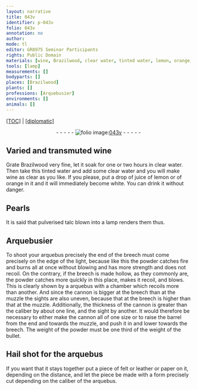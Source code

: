 ```yaml
---
layout: narrative
title: 043v
identifier: p-043v
folio: 043v
annotation: no
author:
mode: tl
editor: GR8975 Seminar Participants
rights: Public Domain
materials: [wine, Brazilwood, clear water, tinted water, lemon, orange, Pearls, pulverised talc, powder, felt, leather, paper]
tools: [lamp]
measurements: []
bodyparts: []
places: [Brazilwood]
plants: []
professions: [Arquebusier]
environments: []
animals: []
---
```


 <p><a href="{{ site.baseurl }}/translation/">[TOC]</a> | <a href="{{ site.baseurl }}/texts/p-043v_tc/" target="_blank">[diplomatic]</a></p><div class="folio" align="center">- - - - - <a href="http://gallica.bnf.fr/ark:/12148/btv1b10500001g/f92.image" target="_blank"><img src="https://cu-mkp.github.io/2017-workshop-edition/assets/photo-icon.png" alt="folio image: " style="display:inline-block; margin-bottom:-3px;"/>043v</a> - - - - - </div>  
  

## Varied and transmuted <span class="m">wine</span>

 
Grate <span class="m"><span class="pl">Brazilwood</span></span> very fine, let it soak for one or two hours in <span class="m">clear water</span>. Then take this <span class="m">tinted water</span> and add some clear water and you will make <span class="m">wine</span> as clear as you like. If you please, put a drop of juice of <span class="m">lemon </span> or of <span class="m">orange</span> in it and it will immediately become white. You can drink it without danger. 
 
 
  

## <span class="m">Pearls</span>

 
It is said that <span class="m">pulverised talc</span> blown into a <span class="tl">lamp</span> renders them thus. 
 
 
  

## <span class="pro">Arquebusier</span>

 
To shoot your arquebus precisely the end of the breech must come precisely on the edge of the light, because like this the <span class="m">powder</span> catches <span class="x">fire</span> and burns all at once without blowing and has more strength and does not recoil. On the contrary, if the breech is made hollow, as they commonly are, the <span class="m">powder</span> catches more quickly in this place, makes it recoil, and blows. This is clearly shown <span class="x">by</span> a arquebus with a chamber which recoils more than another. And since the cannon is bigger at the breech than at the muzzle the sights are also uneven, because that at the breech is higher than that at the muzzle. Additionally, the thickness of the cannon is greater than the caliber by about one line, and the sight by another. It would therefore be necessary to either make the cannon all of one size or to raise the barrel from the end and towards the muzzle, and push it in and lower towards the breech. The weight of the <span class="m">powder</span> must be one third of the <span class="x">weight of the</span> bullet. 
 
 
  

## Hail shot for the arquebus

 
If you want that it stays together put a piece of <span class="m">felt</span> or <span class="m">leather</span> or <span class="m">paper</span> on it, depending on the distance, and let the piece be made with a form precisely cut depending on the caliber of the arquebus. 
 
 